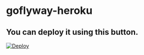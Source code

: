 # goflyway-heroku

## You can deploy it using this button.
[![Deploy](https://www.herokucdn.com/deploy/button.svg)](https://heroku.com/deploy?template=https://github.com/wizos/goflyway-heroku)
